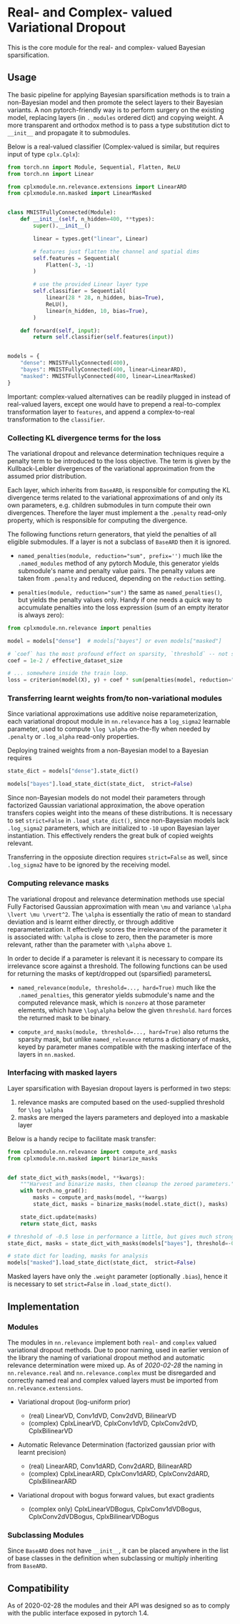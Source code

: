 # Real- and Complex- valued Variational Dropout

This is the core module for the real- and complex- valued Bayesian sparsification.

## Usage

The basic pipeline for applying Bayesian sparsification methods is to train a non-Bayesian model and then promote the select layers to their Bayesian variants. A non pytorch-friendly way is to perform surgery on the existing model, replacing layers (in `._modules` ordered dict) and copying weight. A more transparent and orthodox method is to pass a type substitution dict to `__init__` and propagate it to submodules.

Below is a real-valued classifier (Complex-valued is similar, but requires input of type `cplx.Cplx`):

```python
from torch.nn import Module, Sequential, Flatten, ReLU
from torch.nn import Linear

from cplxmodule.nn.relevance.extensions import LinearARD
from cplxmodule.nn.masked import LinearMasked


class MNISTFullyConnected(Module):
    def __init__(self, n_hidden=400, **types):
        super().__init__()

        linear = types.get("linear", Linear)

        # features just flatten the channel and spatial dims
        self.features = Sequential(
            Flatten(-3, -1)
        )

        # use the provided Linear layer type
        self.classifier = Sequential(
            linear(28 * 28, n_hidden, bias=True),
            ReLU(),
            linear(n_hidden, 10, bias=True),
        )

    def forward(self, input):
        return self.classifier(self.features(input))


models = {
    "dense": MNISTFullyConnected(400),
    "bayes": MNISTFullyConnected(400, linear=LinearARD),
    "masked": MNISTFullyConnected(400, linear=LinearMasked)
}
```

Important: complex-valued alternatives can be readily plugged in instead of real-valued layers, except one would have to prepend a real-to-complex transformation layer to `features`, and append a complex-to-real transformation to the `classifier`.

### Collecting KL divergence terms for the loss

The variational dropout and relevance determination techniques require a penalty term to be introduced to the loss objective. The term is given by the Kullback-Leibler divergences of the variational approximation from the assumed prior distribution.

Each layer, which inherits from `BaseARD`, is responsible for computing the KL divergence terms related to the variational approximations of and only its own parameters, e.g. children submodules in turn compute their own divergences. Therefore the layer must implement a the `.penalty` read-only property, which is responsible for computing the divergence.

The following functions return generators, that yield the penalties of all eligible submodules. If a layer is not a subclass of `BaseARD` then it is ignored.

* `named_penalties(module, reduction="sum", prefix='')` much like the `.named_modules` method of any pytorch Module, this generator yields submodule's name and penalty value pairs. The penalty values are taken from `.penalty` and reduced, depending on the `reduction` setting.

* `penalties(module, reduction="sum")` the same as `named_penalties()`, but yields the penalty values only. Handy if one needs a quick way to accumulate penalties into the loss expression (sum of an empty iterator is always zero):

```python
from cplxmodule.nn.relevance import penalties

model = models["dense"]  # models["bayes"] or even models["masked"]

# `coef` has the most profound effect on sparsity, `threshold` -- not so much
coef = 1e-2 / effective_dataset_size

# ... somewhere inside the train loop.
loss = criterion(model(X), y) + coef * sum(penalties(model, reduction="sum"))
```

### Transferring learnt weights from/to non-variational modules

Since variational approximations use additive noise reparameterization, each variational dropout module in `nn.relevance` has a `log_sigma2` learnable parameter, used to compute `\log \alpha` on-the-fly when needed by `.penalty` or `.log_alpha` read-only properties. 

Deploying trained weights from a non-Bayesian model to a Bayesian requires
```python
state_dict = models["dense"].state_dict()

models["bayes"].load_state_dict(state_dict,  strict=False)
```
Since non-Bayesian models do not model their parameters through factorized Gaussian variational approximation, the above operation transfers copies weight into the means of these distributions. It is necessary to set `strict=False` in `.load_state_dict()`, since non-Bayesian models lack `.log_sigma2` parameters, which are initialized to `-10` upon Bayesian layer instantiation. This effectively renders the great bulk of copied weights relevant.

Transferring in the opposiute direction requires `strict=False` as well, since `.log_sigma2` have to be ignored by the receiving model.

### Computing relevance masks

The variational dropout and relevance determination methods use special Fully Factorised Gaussian approximation with mean `\mu` and variance `\alpha \lvert \mu \rvert^2`. The `\alpha` is essentially the ratio of mean to standard deviation and is learnt either directly, or through additive reparameterization. It effectively scores the irrelevance of the parameter it is associated with: `\alpha` is close to zero, then the parameter is more relevant, rather than the parameter with `\alpha` above `1`.

In order to decide if a parameter is relevant it is necessary to compare its irrelevance score against a threshold. The following functions can be used for returning the masks of kept/dropped out (sparsified) parametersL

* `named_relevance(module, threshold=..., hard=True)` much like the `.named_penalties`, this generator yields submodule's name and the computed relevance mask, which is `nonzero` at those parameter elements, which have `\log\alpha` below the given `threshold`. `hard` forces the returned mask to be binary.

* `compute_ard_masks(module, threshold=..., hard=True)` also returns the sparsity mask, but unlike `named_relevance` returns a dictionary of masks, keyed by parameter manes compatible with the masking interface of the layers in `nn.masked`.

### Interfacing with masked layers

Layer sparsification with Bayesian dropout layers is performed in two steps:
1. relevance masks are computed based on the used-supplied threshold for `\log \alpha`
2. masks are merged the layers parameters and deployed into a maskable layer

Below is a handy recipe to facilitate mask transfer:

```python
from cplxmodule.nn.relevance import compute_ard_masks
from cplxmodule.nn.masked import binarize_masks


def state_dict_with_masks(model, **kwargs):
    """Harvest and binarize masks, then cleanup the zeroed parameters."""
    with torch.no_grad():
        masks = compute_ard_masks(model, **kwargs)
        state_dict, masks = binarize_masks(model.state_dict(), masks)

    state_dict.update(masks)
    return state_dict, masks

# threshold of -0.5 lose in performance a little, but gives much stronger sparsity
state_dict, masks = state_dict_with_masks(models["bayes"], threshold=-0.5, hard=True)

# state dict for loading, masks for analysis
models["masked"].load_state_dict(state_dict,  strict=False)
```
Masked layers have only the `.weight` parameter (optionally `.bias`), hence it is necessary to set `strict=False` in `.load_state_dict()`.

## Implementation

### Modules

The modules in `nn.relevance` implement both `real`- and `complex` valued variational dropout methods. Due to poor naming, used in earlier version of the library the naming of variational dropout method and automatic relevance determination were mixed up. As of *2020-02-28* the naming in `nn.relevance.real` and `nn.relevance.complex`  must be disregarded and correctly named real and complex valued layers must be imported from `nn.relevance.extensions`.

* Variational dropout (log-uniform prior)
    - (real) LinearVD, Conv1dVD, Conv2dVD, BilinearVD
    - (complex) CplxLinearVD, CplxConv1dVD, CplxConv2dVD, CplxBilinearVD

* Automatic Relevance Determination (factorized gaussian prior with learnt precision)
    - (real) LinearARD, Conv1dARD, Conv2dARD, BilinearARD
    - (complex) CplxLinearARD, CplxConv1dARD, CplxConv2dARD, CplxBilinearARD

* Variational dropout with bogus forward values, but exact gradients
    - (complex only) CplxLinearVDBogus, CplxConv1dVDBogus, CplxConv2dVDBogus, CplxBilinearVDBogus

### Subclassing Modules

Since `BaseARD` does not have `__init__`, it can be placed anywhere in the list of base classes in the definition when subclassing or multiply inheriting from `BaseARD`.

## Compatibility

As of 2020-02-28 the modules and their API was designed so as to comply with the public interface exposed in pytorch 1.4.
